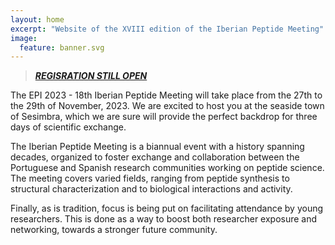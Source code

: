 ```yaml
---
layout: home
excerpt: "Website of the XVIII edition of the Iberian Peptide Meeting"
image:
  feature: banner.svg
---
```


> [_**REGISRATION STILL OPEN**_](/XVIII/registration)

The EPI 2023 - 18th Iberian Peptide Meeting will take place from the 27th to the 29th of
November, 2023. We are excited to host you at the seaside town of Sesimbra,
which we are sure will provide the perfect backdrop for three days of
scientific exchange.

The Iberian Peptide Meeting is a biannual event with a history spanning
decades, organized to foster exchange and collaboration between the Portuguese
and Spanish research communities working on peptide science. The meeting covers
varied fields, ranging from peptide synthesis to structural characterization
and to biological interactions and activity. 

Finally, as is tradition, focus is being put on facilitating attendance
by young researchers. This is done as a way to boost both researcher exposure
and networking, towards a stronger future community.


